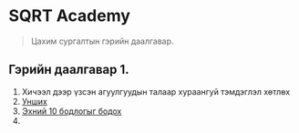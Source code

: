 # SQRT Academy
> Цахим сургалтын гэрийн даалгавар.
## Гэрийн даалгавар 1.
1. Хичээл дээр үзсэн агуулгуудын талаар хураангуй тэмдэглэл хөтлөх
2. [Унших](https://sqrt.mn/articles/1)
2. [Эхний 10 бодлогыг бодох](https://sqrt.mn/articles/1/tasks)
3. 